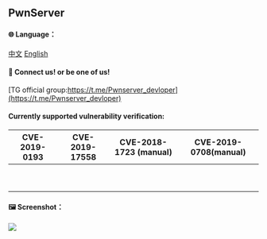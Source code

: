 

## PwnServer

#### 🌐️ Language：

[中文](https://github.com/ixiniansec/pwnserver/blob/main/docs/README_ZH.md) 	[English](https://github.com/ixiniansec/pwnserver/blob/main/docs/README_EN.md)


#### 🔗 Connect us! or be one of us!

[TG official group:https://t.me/Pwnserver_devloper](https://t.me/Pwnserver_devloper)


#### Currently supported vulnerability verification:

| CVE-2019-0193 | CVE-2019-17558 | CVE-2018-1723 (manual) | CVE-2019-0708(manual) |
| ------------- | -------------- | ---------------------- | --------------------- |
|               |                |                        |                       |
|               |                |                        |                       |
|               |                |                        |                       |
|               |                |                        |                       |
|               |                |                        |                       |
|               |                |                        |                       |
|               |                |                        |                       |
|               |                |                        |                       |
|               |                |                        |                       |

#### 🖼 Screenshot：

![](https://i.imgur.com/Rqdx6ra.png)
